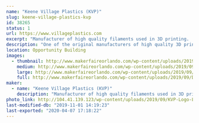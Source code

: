 ```yaml
---
name: "Keene Village Plastics (KVP)"
slug: keene-village-plastics-kvp
id: 38265
status: 1
url: https://www.villageplastics.com
excerpt: "Manufacturer of high quality filaments used in 3D printing.  With over 20 different materials currently available, more in development, and the ability to extrude your materials, no one has the capability or expertise that Keene Village Plastics has in the industry.  1.75MM and 3MM (2.85mm) available."
description: "One of the original manufacturers of high quality 3D printing filaments and plastic welding rod.  Original suppliers to MakerBot, 3Dsystems, Lulzbot and many others, we have over 15 years of experience making 3D printing filaments.  With over 20 different materials currently available, more in development, and the ability to extrude materials that you provide, no one has the capacity, capability, quality or expertise that Keene Village Plastics has in the industry.  For 3D filaments, 1.75MM and 3MM (2.85mm) are available."
location: Opportunity Building
images:
  - thumbnail: http://www.makerfaireorlando.com/wp-content/uploads/2019/09/DSC_0459.jpg
    medium: http://www.makerfaireorlando.com/wp-content/uploads/2019/09/DSC_0459.jpg
    large: http://www.makerfaireorlando.com/wp-content/uploads/2019/09/DSC_0459.jpg
    full: http://www.makerfaireorlando.com/wp-content/uploads/2019/09/DSC_0459.jpg
maker:
  - name: "Keene Village Plastics (KVP)"
    description: "Manufacturer of high quality filaments used in 3D printing.  With over 15 different materials currently available, more in development, and the ability to extrude your materials, no one has the capability or expertise that Keene Village Plastics has in the industry.  1.75MM and 3MM (2.85mm) available."
photo_link: http://104.41.139.123/wp-content/uploads/2019/09/KVP-Logo-Large-2017-1024x791.jpg
last-modified-db: "2019-11-01 14:19:23"
last-exported: "2020-04-07 17:18:22"
---
```

